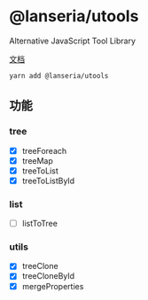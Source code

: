 # @lanseria/utools

Alternative JavaScript Tool Library

[文档](https://lanseria.github.io/utools/)

```bash
yarn add @lanseria/utools
```

## 功能

### tree

- [x] treeForeach
- [x] treeMap
- [x] treeToList
- [x] treeToListById

### list

- [ ] listToTree

### utils

- [x] treeClone
- [x] treeCloneById
- [x] mergeProperties

